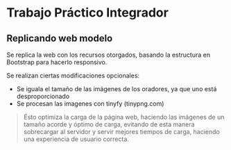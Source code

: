 # Trabajo Práctico Integrador
## Replicando web modelo
Se replica la web con los recursos otorgados, basando la estructura en Bootstrap para hacerlo responsivo.

Se realizan ciertas modificaciones opcionales:
* Se iguala el tamaño de las imágenes de los oradores, ya que uno está desproporcionado
* Se procesan las imagenes con tinyfy (tinypng.com)
> Ésto optimiza la carga de la página web, haciendo las imágenes de un tamaño acorde y óptimo de carga, evitando de esta manera sobrecargar al servidor y servir mejores tiempos de carga, haciendo una experiencia de usuario correcta.